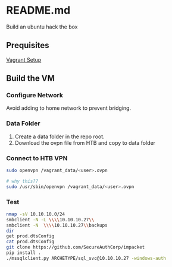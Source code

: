 # README.md
Build an ubuntu hack the box 
  
## Prequisites
[Vagrant Setup](../README.md)

## Build the VM

### Configure Network
Avoid adding to home network to prevent bridging. 

### Data Folder
1. Create a data folder in the repo root.
1. Download the ovpn file from HTB and copy to data folder

### Connect to HTB VPN
```sh
sudo openvpn /vagrant_data/<user>.ovpn

# why this??
sudo /usr/sbin/openvpn /vagrant_data/<user>.ovpn
```

### Test 
```sh
nmap -sV 10.10.10.0/24
smbclient -N -L \\\\10.10.10.27\\
smbclient -N  \\\\10.10.10.27\\backups
dir
get prod.dtsConfig
cat prod.dtsConfig
git clone https://github.com/SecureAuthCorp/impacket
pip install .
./mssqlclient.py ARCHETYPE/sql_svc@10.10.10.27 -windows-auth
```
